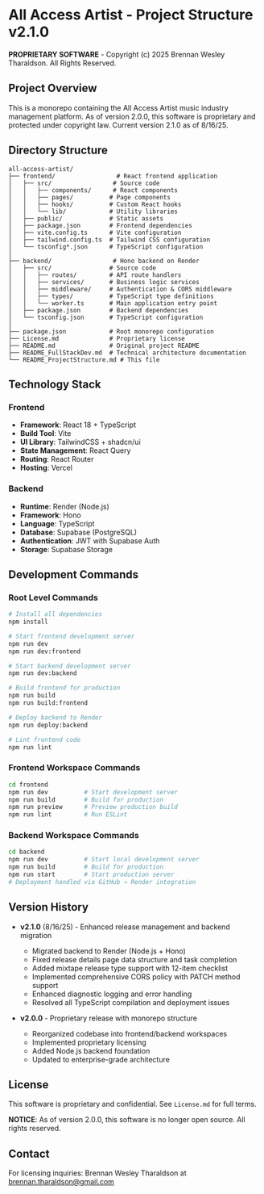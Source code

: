 # All Access Artist - Project Structure v2.1.0

**PROPRIETARY SOFTWARE** - Copyright (c) 2025 Brennan Wesley Tharaldson. All Rights Reserved.

## Project Overview

This is a monorepo containing the All Access Artist music industry management platform. As of version 2.0.0, this software is proprietary and protected under copyright law. Current version 2.1.0 as of 8/16/25.

## Directory Structure

```
all-access-artist/
├── frontend/                 # React frontend application
│   ├── src/                 # Source code
│   │   ├── components/      # React components
│   │   ├── pages/          # Page components
│   │   ├── hooks/          # Custom React hooks
│   │   └── lib/            # Utility libraries
│   ├── public/             # Static assets
│   ├── package.json        # Frontend dependencies
│   ├── vite.config.ts      # Vite configuration
│   ├── tailwind.config.ts  # Tailwind CSS configuration
│   └── tsconfig*.json      # TypeScript configuration
│
├── backend/                 # Hono backend on Render
│   ├── src/                # Source code
│   │   ├── routes/         # API route handlers
│   │   ├── services/       # Business logic services
│   │   ├── middleware/     # Authentication & CORS middleware
│   │   ├── types/          # TypeScript type definitions
│   │   └── worker.ts       # Main application entry point
│   ├── package.json        # Backend dependencies
│   └── tsconfig.json       # TypeScript configuration
│
├── package.json            # Root monorepo configuration
├── License.md              # Proprietary license
├── README.md               # Original project README
├── README_FullStackDev.md  # Technical architecture documentation
└── README_ProjectStructure.md # This file
```

## Technology Stack

### Frontend
- **Framework**: React 18 + TypeScript
- **Build Tool**: Vite
- **UI Library**: TailwindCSS + shadcn/ui
- **State Management**: React Query
- **Routing**: React Router
- **Hosting**: Vercel

### Backend
- **Runtime**: Render (Node.js)
- **Framework**: Hono
- **Language**: TypeScript
- **Database**: Supabase (PostgreSQL)
- **Authentication**: JWT with Supabase Auth
- **Storage**: Supabase Storage

## Development Commands

### Root Level Commands
```bash
# Install all dependencies
npm install

# Start frontend development server
npm run dev
npm run dev:frontend

# Start backend development server
npm run dev:backend

# Build frontend for production
npm run build
npm run build:frontend

# Deploy backend to Render
npm run deploy:backend

# Lint frontend code
npm run lint
```

### Frontend Workspace Commands
```bash
cd frontend
npm run dev          # Start development server
npm run build        # Build for production
npm run preview      # Preview production build
npm run lint         # Run ESLint
```

### Backend Workspace Commands
```bash
cd backend
npm run dev          # Start local development server
npm run build        # Build for production
npm run start        # Start production server
# Deployment handled via GitHub → Render integration
```

## Version History

- **v2.1.0** (8/16/25) - Enhanced release management and backend migration
  - Migrated backend to Render (Node.js + Hono)
  - Fixed release details page data structure and task completion
  - Added mixtape release type support with 12-item checklist
  - Implemented comprehensive CORS policy with PATCH method support
  - Enhanced diagnostic logging and error handling
  - Resolved all TypeScript compilation and deployment issues

- **v2.0.0** - Proprietary release with monorepo structure
  - Reorganized codebase into frontend/backend workspaces
  - Implemented proprietary licensing
  - Added Node.js backend foundation
  - Updated to enterprise-grade architecture

## License

This software is proprietary and confidential. See `License.md` for full terms.

**NOTICE**: As of version 2.0.0, this software is no longer open source. All rights reserved.

## Contact

For licensing inquiries: Brennan Wesley Tharaldson at brennan.tharaldson@gmail.com
